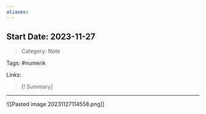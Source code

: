 ```yaml
---
aliases:
---
```

## Start Date: 2023-11-27

> Category: Note

Tags:
#numerik 

Links:


>[! Summary]
>

---
![[Pasted image 20231127114558.png]]
